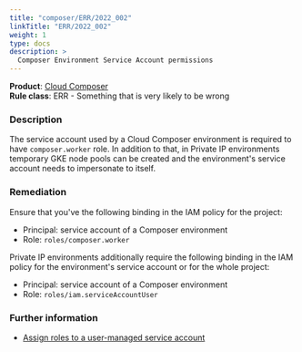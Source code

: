 ```yaml
---
title: "composer/ERR/2022_002"
linkTitle: "ERR/2022_002"
weight: 1
type: docs
description: >
  Composer Environment Service Account permissions
---
```


**Product**: [Cloud Composer](https://cloud.google.com/composer)\
**Rule class**: ERR - Something that is very likely to be wrong

### Description

The service account used by a Cloud Composer environment is required to have
`composer.worker` role. In addition to that, in Private IP environments
temporary GKE node pools can be created and the environment's service account
needs to impersonate to itself.

### Remediation

Ensure that you've the following binding in the IAM policy for the project:

- Principal: service account of a Composer environment
- Role: `roles/composer.worker`

Private IP environments additionally require the following binding in the IAM
policy for the environment's service account or for the whole project:

- Principal: service account of a Composer environment
- Role: `roles/iam.serviceAccountUser`

### Further information

- [Assign roles to a user-managed service account](https://cloud.google.com/composer/docs/composer-2/access-control#service-account)
